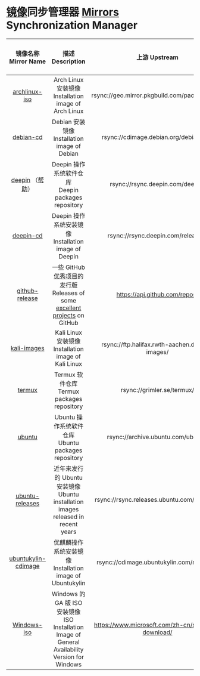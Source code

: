 # [镜像](https://drive.wzwtt.cf/mirrors/)同步管理器 [Mirrors](https://drive.wzwtt.cf/mirrors/) Synchronization Manager

| 镜像名称 Mirror Name    | 描述 Description | 上游 Upstream | 计划时间<br>Scheduled time | 当前同步状态<br>Current Sync Status  | 镜像大小 Mirror Size |
| :----:        |    :----:   |         :----: |   :----:   |   :----:   |   :----:   |
| [archlinux-iso](https://drive.wzwtt.cf/mirrors/archlinux-iso/) | Arch Linux 安装镜像<br> Installation image of Arch Linux | rsync://geo.mirror.pkgbuild.com/packages/iso/ | 0 21 * * * | [![archlinux-iso](https://github.wzwtt.cf/wzwtt/mirror-sync/actions/workflows/archlinux-iso.yml/badge.svg)](https://github.com/wzwtt/mirror-sync/actions/workflows/archlinux-iso.yml)|11G	.|
| [debian-cd](https://drive.wzwtt.cf/mirrors/debian-cd/) |  Debian 安装镜像<br> Installation image of Debian | rsync://cdimage.debian.org/debian-cd/ | 0 12 * * * | [![debian-cd](https://github.wzwtt.cf/wzwtt/mirror-sync/actions/workflows/debian-cd.yml/badge.svg)](https://github.com/wzwtt/mirror-sync/actions/workflows/debian-cd.yml)|421G	.|
| [deepin](https://drive.wzwtt.cf/mirrors/deepin/) （[帮助](https://wzwtt.cf/mirror-sync/help/deepin)）| Deepin 操作系统软件仓库<br>Deepin packages repository | rsync://rsync.deepin.com/deepin/  | 0 4,10,16,22 * * * | [![deepin](https://github.wzwtt.cf/wzwtt/mirror-sync/actions/workflows/deepin.yml/badge.svg)](https://github.com/wzwtt/mirror-sync/actions/workflows/deepin.yml)| 未知 |
| [deepin-cd](https://drive.wzwtt.cf/mirrors/deepin-cd/) | Deepin 操作系统安装镜像<br> Installation image of Deepin | rsync://rsync.deepin.com/releases/ | 0 16 * * * | [![deepin-cd](https://github.wzwtt.cf/wzwtt/mirror-sync/actions/workflows/deepin-cd.yml/badge.svg)](https://github.com/wzwtt/mirror-sync/actions/workflows/deepin-cd.yml)|52G	.|
|  [github-release](https://drive.wzwtt.cf/mirrors/github-release/current/) |  一些 GitHub [优秀项目](https://github.com/wzwtt/mirror-sync/blob/main/repos.yaml)的发行版<br> Releases of some [excellent projects](https://github.com/wzwtt/mirror-sync/blob/main/repos.yaml) on GitHub |  https://api.github.com/repos/ | 0 2,14 * * * | [![github-release](https://github.wzwtt.cf/wzwtt/mirror-sync/actions/workflows/github-release.yml/badge.svg)](https://github.com/wzwtt/mirror-sync/actions/workflows/github-release.yml)|25G	.|
|  [kali-images](https://drive.wzwtt.cf/mirrors/kali-images/) |  Kali Linux 安装镜像<br> Installation image of Kali Linux |  rsync://ftp.halifax.rwth-aachen.de/kali-images/ | 0 10 * * * |  [![kali-images](https://github.wzwtt.cf/wzwtt/mirror-sync/actions/workflows/kali-images.yml/badge.svg)](https://github.com/wzwtt/mirror-sync/actions/workflows/kali-images.yml)|138G	.|
|  [termux](https://drive.wzwtt.cf/mirrors/termux/) |  Termux 软件仓库<br>Termux packages repository  | rsync://grimler.se/termux/  | 0 0,6,12,18 * * | [![termux](https://github.wzwtt.cf/wzwtt/mirror-sync/actions/workflows/termux.yml/badge.svg)](https://github.com/wzwtt/mirror-sync/actions/workflows/termux.yml)|23G	.|
|  [ubuntu](https://drive.wzwtt.cf/mirrors/ubuntu/) |  Ubuntu 操作系统软件仓库<br>Ubuntu packages repository  | rsync://archive.ubuntu.com/ubuntu/  | 0 0,6,12,18 * * * | [![ubuntu](https://github.wzwtt.cf/wzwtt/mirror-sync/actions/workflows/ubuntu.yml/badge.svg)](https://github.com/wzwtt/mirror-sync/actions/workflows/ubuntu.yml)|未知|
|  [ubuntu-releases](https://drive.wzwtt.cf/mirrors/ubuntu-releases/) |  近年来发行的 Ubuntu 安装镜像<br> Ubuntu installation images released in recent years  | rsync://rsync.releases.ubuntu.com/releases/  | 0 21 * * * | [![ubuntu-releases](https://github.wzwtt.cf/wzwtt/mirror-sync/actions/workflows/ubuntu-releases.yml/badge.svg)](https://github.com/wzwtt/mirror-sync/actions/workflows/ubuntu-releases.yml)|103G	.|
|  [ubuntukylin-cdimage](https://drive.wzwtt.cf/mirrors/ubuntukylin-cdimage/) | 优麒麟操作系统安装镜像<br> Installation image of Ubuntukylin  | rsync://cdimage.ubuntukylin.com/releases/  | 30 17 * * * | [![ubuntukylin-cdimage](https://github.wzwtt.cf/wzwtt/mirror-sync/actions/workflows/ubuntukylin-cdimage.yml/badge.svg)](https://github.com/wzwtt/mirror-sync/actions/workflows/ubuntukylin-cdimage.yml)|53G	.|
|  [Windows-iso](https://drive.wzwtt.cf/mirrors/Windows-iso/) | Windows 的 GA 版 ISO 安装镜像<br> ISO Installation Image of General Availability Version for Windows  | https://www.microsoft.com/zh-cn/software-download/  | 0 0 10,20,30 * * |  [![Windows-iso](https://github.wzwtt.cf/wzwtt/mirror-sync/actions/workflows/Windows-iso.yml/badge.svg)](https://github.com/wzwtt/mirror-sync/actions/workflows/Windows-iso.yml)|803G	.|
